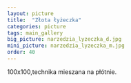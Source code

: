 ```yaml
---
layout: picture
title:  "Złota łyżeczka"
categories: picture
tags: main_gallery
big_picture: narzedzia_lyzeczka_d.jpg
mini_picture: narzedzia_lyzeczka_m.jpg
order: 40
---
```

100x100,technika mieszana na płótnie.
